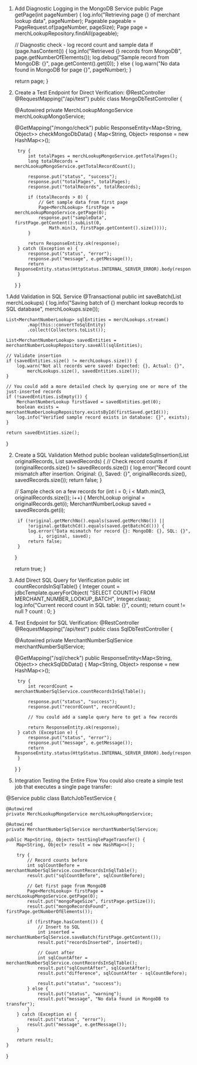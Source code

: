 1. Add Diagnostic Logging in the MongoDB Service
public Page<MerchLookup> getPage(int pageNumber) {
    log.info("Retrieving page {} of merchant lookup data", pageNumber);
    Pageable pageable = PageRequest.of(pageNumber, pageSize);
    Page<MerchLookup> page = merchLookupRepository.findAll(pageable);
    
    // Diagnostic check - log record count and sample data
    if (page.hasContent()) {
        log.info("Retrieved {} records from MongoDB", page.getNumberOfElements());
        log.debug("Sample record from MongoDB: {}", page.getContent().get(0));
    } else {
        log.warn("No data found in MongoDB for page {}", pageNumber);
    }
    
    return page;
}


2. Create a Test Endpoint for Direct Verification:
@RestController
@RequestMapping("/api/test")
public class MongoDbTestController {
    
    @Autowired
    private MerchLookupMongoService merchLookupMongoService;
    
    @GetMapping("/mongo/check")
    public ResponseEntity<Map<String, Object>> checkMongoDbData() {
        Map<String, Object> response = new HashMap<>();
        
        try {
            int totalPages = merchLookupMongoService.getTotalPages();
            long totalRecords = merchLookupMongoService.getTotalRecordCount();
            
            response.put("status", "success");
            response.put("totalPages", totalPages);
            response.put("totalRecords", totalRecords);
            
            if (totalRecords > 0) {
                // Get sample data from first page
                Page<MerchLookup> firstPage = merchLookupMongoService.getPage(0);
                response.put("sampleData", firstPage.getContent().subList(0, 
                    Math.min(3, firstPage.getContent().size())));
            }
            
            return ResponseEntity.ok(response);
        } catch (Exception e) {
            response.put("status", "error");
            response.put("message", e.getMessage());
            return ResponseEntity.status(HttpStatus.INTERNAL_SERVER_ERROR).body(response);
        }
    }
}

1.Add Validation in SQL Service
@Transactional
public int saveBatch(List<MerchLookup> merchLookups) {
    log.info("Saving batch of {} merchant lookup records to SQL database", merchLookups.size());
    
    List<MerchantNumberLookup> sqlEntities = merchLookups.stream()
            .map(this::convertToSqlEntity)
            .collect(Collectors.toList());
    
    List<MerchantNumberLookup> savedEntities = merchantNumberLookupRepository.saveAll(sqlEntities);
    
    // Validate insertion
    if (savedEntities.size() != merchLookups.size()) {
        log.warn("Not all records were saved! Expected: {}, Actual: {}", 
            merchLookups.size(), savedEntities.size());
    }
    
    // You could add a more detailed check by querying one or more of the just-inserted records
    if (!savedEntities.isEmpty()) {
        MerchantNumberLookup firstSaved = savedEntities.get(0);
        boolean exists = merchantNumberLookupRepository.existsById(firstSaved.getId());
        log.info("Verified sample record exists in database: {}", exists);
    }
    
    return savedEntities.size();
}

2. Create a SQL Validation Method
public boolean validateSqlInsertion(List<MerchLookup> originalRecords, List<MerchantNumberLookup> savedRecords) {
    // Check record counts
    if (originalRecords.size() != savedRecords.size()) {
        log.error("Record count mismatch after insertion. Original: {}, Saved: {}", 
            originalRecords.size(), savedRecords.size());
        return false;
    }
    
    // Sample check on a few records
    for (int i = 0; i < Math.min(3, originalRecords.size()); i++) {
        MerchLookup original = originalRecords.get(i);
        MerchantNumberLookup saved = savedRecords.get(i);
        
        if (!original.getMerchNo().equals(saved.getMerchNo()) || 
            !original.getBatchCd().equals(saved.getBatchCd())) {
            log.error("Data mismatch for record {}: MongoDB: {}, SQL: {}", 
                i, original, saved);
            return false;
        }
    }
    
    return true;
}

3. Add Direct SQL Query for Verification
public int countRecordsInSqlTable() {
    Integer count = jdbcTemplate.queryForObject(
        "SELECT COUNT(*) FROM MERCHANT_NUMBER_LOOKUP_BATCH", Integer.class);
    log.info("Current record count in SQL table: {}", count);
    return count != null ? count : 0;
}

4. Test Endpoint for SQL Verification:
@RestController
@RequestMapping("/api/test")
public class SqlDbTestController {
    
    @Autowired
    private MerchantNumberSqlService merchantNumberSqlService;
    
    @GetMapping("/sql/check")
    public ResponseEntity<Map<String, Object>> checkSqlDbData() {
        Map<String, Object> response = new HashMap<>();
        
        try {
            int recordCount = merchantNumberSqlService.countRecordsInSqlTable();
            
            response.put("status", "success");
            response.put("recordCount", recordCount);
            
            // You could add a sample query here to get a few records
            
            return ResponseEntity.ok(response);
        } catch (Exception e) {
            response.put("status", "error");
            response.put("message", e.getMessage());
            return ResponseEntity.status(HttpStatus.INTERNAL_SERVER_ERROR).body(response);
        }
    }
}


5. Integration Testing the Entire Flow
You could also create a simple test job that executes a single page transfer:

@Service
public class BatchJobTestService {
    
    @Autowired
    private MerchLookupMongoService merchLookupMongoService;
    
    @Autowired
    private MerchantNumberSqlService merchantNumberSqlService;
    
    public Map<String, Object> testSinglePageTransfer() {
        Map<String, Object> result = new HashMap<>();
        
        try {
            // Record counts before
            int sqlCountBefore = merchantNumberSqlService.countRecordsInSqlTable();
            result.put("sqlCountBefore", sqlCountBefore);
            
            // Get first page from MongoDB
            Page<MerchLookup> firstPage = merchLookupMongoService.getPage(0);
            result.put("mongoPageSize", firstPage.getSize());
            result.put("mongoRecordsFound", firstPage.getNumberOfElements());
            
            if (firstPage.hasContent()) {
                // Insert to SQL
                int inserted = merchantNumberSqlService.saveBatch(firstPage.getContent());
                result.put("recordsInserted", inserted);
                
                // Count after
                int sqlCountAfter = merchantNumberSqlService.countRecordsInSqlTable();
                result.put("sqlCountAfter", sqlCountAfter);
                result.put("difference", sqlCountAfter - sqlCountBefore);
                
                result.put("status", "success");
            } else {
                result.put("status", "warning");
                result.put("message", "No data found in MongoDB to transfer");
            }
        } catch (Exception e) {
            result.put("status", "error");
            result.put("message", e.getMessage());
        }
        
        return result;
    }
}
